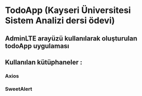 # TodoApp (Kayseri Üniversitesi Sistem Analizi dersi ödevi)

## AdminLTE arayüzü kullanılarak oluşturulan todoApp uygulaması 
## Kullanılan kütüphaneler : 
### Axios
### SweetAlert
